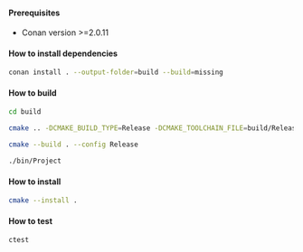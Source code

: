 #### Prerequisites

* Conan version >=2.0.11

#### How to install dependencies

```bash
conan install . --output-folder=build --build=missing
```

#### How to build

```bash
cd build

cmake .. -DCMAKE_BUILD_TYPE=Release -DCMAKE_TOOLCHAIN_FILE=build/Release/generators/conan_toolchain.cmake

cmake --build . --config Release

./bin/Project
```

#### How to install

```bash
cmake --install .
```

#### How to test

```bash
ctest
```